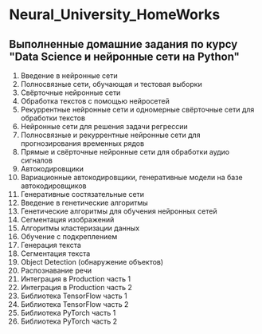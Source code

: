 # Neural_University_HomeWorks
## Выполненные домашние задания по курсу "Data Science и нейронные сети на Python"
1. Введение в нейронные сети
2. Полносвязные сети, обучающая и тестовая выборки
3. Свёрточные нейронные сети
4. Обработка текстов с помощью нейросетей
5. Рекуррентные нейронные сети и одномерные свёрточные сети для обработки текстов
6. Нейронные сети для решения задачи регрессии
7. Полносвязные и рекуррентные нейронные сети для прогнозирования временных рядов
8. Прямые и свёрточные нейронные сети для обработки аудио сигналов
9. Автокодировщики
10. Вариационные автокодировщики, генеративные модели на базе автокодировщиков
11. Генеративные состязательные сети
12. Введение в генетические алгоритмы
13. Генетические алгоритмы для обучения нейронных сетей
14. Сегментация изображений
15. Алгоритмы кластеризации данных
16. Обучение с подкреплением
17. Генерация текста
18. Cегментация текста
19. Object Detection (обнаружение объектов)
20. Распознавание речи
21. Интеграция в Production часть 1
22. Интеграция в Production часть 2
23. Библиотека TensorFlow часть 1
24. Библиотека TensorFlow часть 2
25. Библиотека PyTorch часть 1
26. Библиотека PyTorch часть 2
